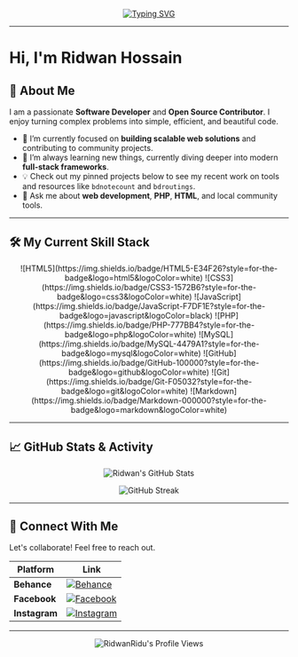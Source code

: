 <p align="center">
  <a href="https://github.com/RidwanRidu">
    <img src="https://readme-typing-svg.herokuapp.com?font=Fira+Code&size=30&duration=4000&pause=500&color=00BFFF&center=true&vCenter=true&width=500&lines=%C2%A0👋Hi%20there%2C%20I'm%20Ridwan%20Hossain!%20%2C;💕Welcome%20to%20my%20GitHub%20Profile!;💻%20Software%20Developer" alt="Typing SVG" />
  </a>
</p>


---

# Hi, I'm Ridwan Hossain

## 👋 About Me

I am a passionate **Software Developer** and **Open Source Contributor**. I enjoy turning complex problems into simple, efficient, and beautiful code.

- 🔭 I’m currently focused on **building scalable web solutions** and contributing to community projects.
- 🌱 I’m always learning new things, currently diving deeper into modern **full-stack frameworks**.
- 💡 Check out my pinned projects below to see my recent work on tools and resources like `bdnotecount` and `bdroutings`.
- 💬 Ask me about **web development**, **PHP**, **HTML**, and local community tools.

---

## 🛠️ My Current Skill Stack

<p align="center">
  ![HTML5](https://img.shields.io/badge/HTML5-E34F26?style=for-the-badge&logo=html5&logoColor=white)  
  ![CSS3](https://img.shields.io/badge/CSS3-1572B6?style=for-the-badge&logo=css3&logoColor=white)  
  ![JavaScript](https://img.shields.io/badge/JavaScript-F7DF1E?style=for-the-badge&logo=javascript&logoColor=black)  
  ![PHP](https://img.shields.io/badge/PHP-777BB4?style=for-the-badge&logo=php&logoColor=white)  
  ![MySQL](https://img.shields.io/badge/MySQL-4479A1?style=for-the-badge&logo=mysql&logoColor=white)  
  ![GitHub](https://img.shields.io/badge/GitHub-100000?style=for-the-badge&logo=github&logoColor=white)  
  ![Git](https://img.shields.io/badge/Git-F05032?style=for-the-badge&logo=git&logoColor=white)  
  ![Markdown](https://img.shields.io/badge/Markdown-000000?style=for-the-badge&logo=markdown&logoColor=white)  
</p>

---

## 📈 GitHub Stats & Activity

<p align="center">
  <img src="https://github-readme-stats.vercel.app/api?username=RidwanRidu&show_icons=true&theme=blue-green&hide_border=true&count_private=true" alt="Ridwan's GitHub Stats" />
</p>

<p align="center">
  <img src="https://github-readme-streak-stats.herokuapp.com/?user=RidwanRidu&theme=blue-green&hide_border=true" alt="GitHub Streak" />
</p>

---

## 🔗 Connect With Me

Let's collaborate! Feel free to reach out.

| Platform  | Link |
| --------- | ---- |
| **Behance**   | [![Behance](https://img.shields.io/badge/Behance-1769FF?style=for-the-badge&logo=behance&logoColor=white)](https://www.behance.net/ridwanridu) |
| **Facebook**  | [![Facebook](https://img.shields.io/badge/Facebook-1877F2?style=for-the-badge&logo=facebook&logoColor=white)](https://www.facebook.com/rhmridwan/) |
| **Instagram** | [![Instagram](https://img.shields.io/badge/Instagram-E4405F?style=for-the-badge&logo=instagram&logoColor=white)](https://www.instagram.com/rid1ridu/) |

---

<p align="center">
  <img src="https://komarev.com/ghpvc/?username=RidwanRidu&label=Profile%20Views&color=0e75b6&style=plastic" alt="RidwanRidu's Profile Views" />
</p>
